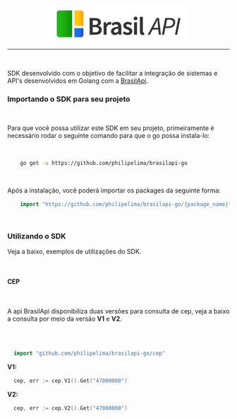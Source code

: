 
<p align="center">
  <img src="https://raw.githubusercontent.com/BrasilAPI/BrasilAPI/master/public/brasilapi-logo-small.png" alt="Sublime's custom image"/>
</p>

<hr>
<br>

SDK desenvolvido com o objetivo de facilitar a integração de sistemas e API's desenvolvidos em Golang com a [BrasilApi](https://brasilapi.com.br/).



### Importando o SDK para seu projeto

<br>

Para que você possa utilizar este SDK em seu projeto, primeiramente é necessário rodar o seguinte comando para que o go possa instala-lo:

<br>

~~~bash
    go get -u https://github.com/philipelima/brasilapi-go
~~~

<br>

Após a instalação, você poderá importar os packages da seguinte forma:

~~~go
    import "https://github.com/philipelima/brasilapi-go/{package_name}"
~~~


<br>

### Utilizando o SDK

Veja a baixo, exemplos de utilizações do SDK.

<br>

#### CEP

<br>

A api BrasilApi disponibiliza duas versões para consulta de cep, veja a baixo a consulta por meio da versão **V1** e **V2**.

<br>

~~~go

  import "github.com/philipelima/brasilapi-go/cep"

~~~

**V1:**

~~~go
  cep, err := cep.V1().Get("47000000")
~~~

**V2:**

~~~go
  cep, err := cep.V2().Get("47000000")
~~~